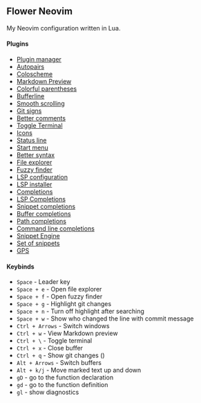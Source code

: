 ## Flower Neovim

My Neovim configuration written in Lua.


#### Plugins

- [Plugin manager](https://github.com/wbthomason/packer.nvim)
- [Autopairs](https://github.com/windwp/nvim-autopairs)
- [Coloscheme](https://github.com/martinsione/darkplus.nvim/)
- [Markdown Preview](https://github.com/iamcco/markdown-preview.nvim) 
- [Colorful parentheses](https://github.com/p00f/nvim-ts-rainbow)
- [Bufferline](https://github.com/akinsho/bufferline.nvim)
- [Smooth scrolling](https://github.com/declancm/cinnamon.nvim)
- [Git signs](https://github.com/lewis6991/gitsigns.nvim)
- [Better comments](https://github.com/numToStr/Comment.nvim)
- [Toggle Terminal](https://github.com/akinsho/toggleterm.nvim)
- [Icons](https://github.com/kyazdani42/nvim-web-devicons)
- [Status line](https://github.com/nvim-lualine/lualine.nvim)
- [Start menu](https://github.com/goolord/alpha-nvim)
- [Better syntax](https://github.com/nvim-treesitter/nvim-treesitter)
- [File explorer](https://github.com/kyazdani42/nvim-tree.lua)
- [Fuzzy finder](https://github.com/nvim-telescope/telescope.nvim)
- [LSP configuration](https://github.com/neovim/nvim-lspconfig)
- [LSP installer](https://github.com/williamboman/nvim-lsp-installer)
- [Completions](https://github.com/hrsh7th/nvim-cmp)
- [LSP Completions](https://github.com/hrsh7th/cmp-nvim-lsp)
- [Snippet completions](https://github.com/saadparwaiz1/cmp_luasnip)
- [Buffer completions](https://github.com/hrsh7th/cmp-buffer)
- [Path completions](https://github.com/hrsh7th/cmp-path)
- [Command line completions](https://github.com/hrsh7th/cmp-cmdline)
- [Snippet Engine](https://github.com/L3MON4D3/LuaSnip)
- [Set of snippets](https://github.com/rafamadriz/friendly-snippets)
- [GPS](https://github.com/SmiteshP/nvim-gps)
  

#### Keybinds

- `Space` - Leader key 
- `Space + e` - Open file explorer
- `Space + f` - Open fuzzy finder
- `Space + g` - Highlight git changes
- `Space + n` - Turn off highlight after searching
- `Space + w` - Show who changed the line with commit message
- `Ctrl + Arrows` - Switch windows
- `Ctrl + w` - View Markdown preview
- `Ctrl + \` - Toggle terminal
- `Ctrl + x` - Close buffer
- `Ctrl + q` - Show git changes ()
- `Alt + Arrows` - Switch buffers
- `Alt + k/j` - Move marked text up and down
- `gD` - go to the function declaration
- `gd` - go to the function definition
- `gl` - show diagnostics

